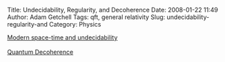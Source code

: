 Title: Undecidability, Regularity, and Decoherence
Date: 2008-01-22 11:49
Author: Adam Getchell
Tags: qft, general relativity
Slug: undecidability-regularity-and
Category: Physics

[Modern space-time and undecidability  
](http://arxiv.org/PS_cache/arxiv/pdf/0801/0801.2564v1.pdf)  
[Quantum Decoherence](http://en.wikipedia.org/wiki/Quantum_decoherence)

